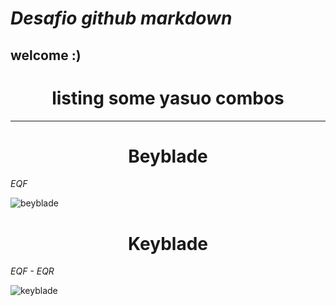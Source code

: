 # ___Desafio github markdown___
## **welcome :)**

###  <h1  align="center"> listing some yasuo combos </h1> 
-----------------   

###  <h1  align="center"> Beyblade </h1> 
*EQF*

![beyblade](https://pa1.aminoapps.com/6801/8362c465e608b2eeccbacac856aa19d4a7e84eff_hq.gif)

###  <h1  align="center"> Keyblade </h1> 
*EQF - EQR*

![keyblade](https://media1.tenor.com/m/RgV82XAo0UEAAAAd/keyblade-airblade.gif)
